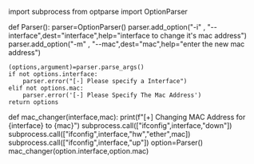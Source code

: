 import subprocess
from optparse import OptionParser

def Parser():
    parser=OptionParser()
    parser.add_option("-i" , "--interface",dest="interface",help="interface to change it's mac address")
    parser.add_option("-m" , "--mac",dest="mac",help="enter the new mac address")

    (options,argument)=parser.parse_args()
    if not options.interface:
        parser.error("[-] Please specify a Interface")
    elif not options.mac:
        parser.error('[-] Please Specify The Mac Address')
    return options

def mac_changer(interface,mac):
    print(f"[+] Changing MAC Address for {interface} to {mac}")
    subprocess.call(["ifconfig",interface,"down"])
    subprocess.call(["ifconfig",interface,"hw","ether",mac])
    subprocess.call(["ifconfig",interface,"up"])
option=Parser()
mac_changer(option.interface,option.mac)




